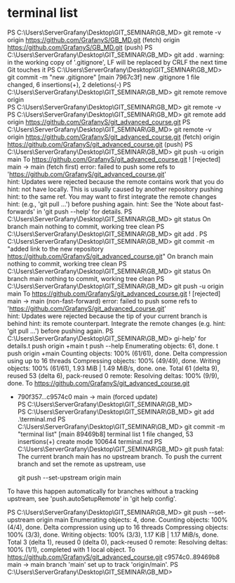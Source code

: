 # terminal list

PS C:\Users\ServerGrafany\Desktop\GIT_SEMINAR\GB_MD> git remote -v
origin  https://github.com/GrafanyS/GB_MD.git (fetch)
origin  https://github.com/GrafanyS/GB_MD.git (push)
PS C:\Users\ServerGrafany\Desktop\GIT_SEMINAR\GB_MD> git add .
warning: in the working copy of '.gitignore', LF will be replaced by CRLF the next time Git touches it
PS C:\Users\ServerGrafany\Desktop\GIT_SEMINAR\GB_MD> git commit -m "new .gitignore"
[main 7967c3f] new .gitignore
 1 file changed, 6 insertions(+), 2 deletions(-)
PS C:\Users\ServerGrafany\Desktop\GIT_SEMINAR\GB_MD> git remote remove origin      
PS C:\Users\ServerGrafany\Desktop\GIT_SEMINAR\GB_MD> git remote -v
PS C:\Users\ServerGrafany\Desktop\GIT_SEMINAR\GB_MD> git remote add origin https://github.com/GrafanyS/git_advanced_course.git
PS C:\Users\ServerGrafany\Desktop\GIT_SEMINAR\GB_MD> git remote -v
origin  https://github.com/GrafanyS/git_advanced_course.git (fetch)
origin  https://github.com/GrafanyS/git_advanced_course.git (push)
PS C:\Users\ServerGrafany\Desktop\GIT_SEMINAR\GB_MD> git push -u origin main
To https://github.com/GrafanyS/git_advanced_course.git
 ! [rejected]        main -> main (fetch first)
error: failed to push some refs to 'https://github.com/GrafanyS/git_advanced_course.git'      
hint: Updates were rejected because the remote contains work that you do
hint: not have locally. This is usually caused by another repository pushing
hint: to the same ref. You may want to first integrate the remote changes
hint: (e.g., 'git pull ...') before pushing again.
hint: See the 'Note about fast-forwards' in 'git push --help' for details.
PS C:\Users\ServerGrafany\Desktop\GIT_SEMINAR\GB_MD> git status
On branch main
nothing to commit, working tree clean
PS C:\Users\ServerGrafany\Desktop\GIT_SEMINAR\GB_MD> git add .
PS C:\Users\ServerGrafany\Desktop\GIT_SEMINAR\GB_MD> git commit -m "added link to the new repository https://github.com/GrafanyS/git_advanced_course.git"
On branch main
nothing to commit, working tree clean
PS C:\Users\ServerGrafany\Desktop\GIT_SEMINAR\GB_MD> git status
On branch main
nothing to commit, working tree clean
PS C:\Users\ServerGrafany\Desktop\GIT_SEMINAR\GB_MD> git push -u origin main
To https://github.com/GrafanyS/git_advanced_course.git
 ! [rejected]        main -> main (non-fast-forward)
error: failed to push some refs to 'https://github.com/GrafanyS/git_advanced_course.git'      
hint: Updates were rejected because the tip of your current branch is behind
hint: its remote counterpart. Integrate the remote changes (e.g.
hint: 'git pull ...') before pushing again.
PS C:\Users\ServerGrafany\Desktop\GIT_SEMINAR\GB_MD> gi-help' for details.t push origin +main                                    t push --help
Enumerating objects: 61, done.                         t push origin +main
Counting objects: 100% (61/61), done.
Delta compression using up to 16 threads
Compressing objects: 100% (49/49), done.
Writing objects: 100% (61/61), 1.93 MiB | 1.49 MiB/s, done.                                                   one.
Total 61 (delta 9), reused 53 (delta 6), pack-reused 0 
remote: Resolving deltas: 100% (9/9), done.
To https://github.com/GrafanyS/git_advanced_course.git 
 + 790f357...c9574c0 main -> main (forced update)      
PS C:\Users\ServerGrafany\Desktop\GIT_SEMINAR\GB_MD>  
PS C:\Users\ServerGrafany\Desktop\GIT_SEMINAR\GB_MD> git add .\terminal.md
PS C:\Users\ServerGrafany\Desktop\GIT_SEMINAR\GB_MD> git commit -m "terminal list"
[main 89469b8] terminal list
 1 file changed, 53 insertions(+)
 create mode 100644 terminal.md
PS C:\Users\ServerGrafany\Desktop\GIT_SEMINAR\GB_MD> git push
fatal: The current branch main has no upstream branch.
To push the current branch and set the remote as upstream, use

    git push --set-upstream origin main

To have this happen automatically for branches without a tracking
upstream, see 'push.autoSetupRemote' in 'git help config'.

PS C:\Users\ServerGrafany\Desktop\GIT_SEMINAR\GB_MD> git push --set-upstream origin main
Enumerating objects: 4, done.
Counting objects: 100% (4/4), done.
Delta compression using up to 16 threads
Compressing objects: 100% (3/3), done.
Writing objects: 100% (3/3), 1.17 KiB | 1.17 MiB/s, done.
Total 3 (delta 1), reused 0 (delta 0), pack-reused 0
remote: Resolving deltas: 100% (1/1), completed with 1 local object.
To https://github.com/GrafanyS/git_advanced_course.git
   c9574c0..89469b8  main -> main
branch 'main' set up to track 'origin/main'.
PS C:\Users\ServerGrafany\Desktop\GIT_SEMINAR\GB_MD>
